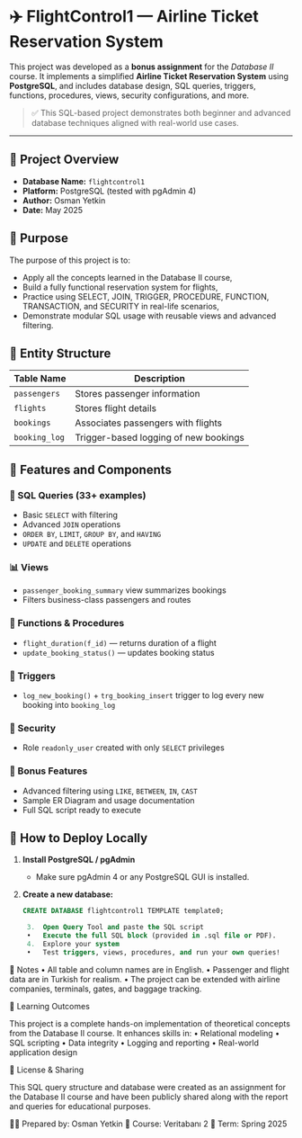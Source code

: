 # ✈️ FlightControl1 — Airline Ticket Reservation System

This project was developed as a **bonus assignment** for the _Database II_ course. It implements a simplified **Airline Ticket Reservation System** using **PostgreSQL**, and includes database design, SQL queries, triggers, functions, procedures, views, security configurations, and more.

> ✅ This SQL-based project demonstrates both beginner and advanced database techniques aligned with real-world use cases.

---

## 📁 Project Overview

- **Database Name:** `flightcontrol1`
- **Platform:** PostgreSQL (tested with pgAdmin 4)
- **Author:** Osman Yetkin 
- **Date:** May 2025



## 🎯 Purpose

The purpose of this project is to:
- Apply all the concepts learned in the Database II course,
- Build a fully functional reservation system for flights,
- Practice using SELECT, JOIN, TRIGGER, PROCEDURE, FUNCTION, TRANSACTION, and SECURITY in real-life scenarios,
- Demonstrate modular SQL usage with reusable views and advanced filtering.



## 🧱 Entity Structure

| Table Name      | Description                              |
|-----------------|------------------------------------------|
| `passengers`    | Stores passenger information             |
| `flights`       | Stores flight details                    |
| `bookings`      | Associates passengers with flights       |
| `booking_log`   | Trigger-based logging of new bookings    |



## 📌 Features and Components

### 🔎 SQL Queries (33+ examples)
- Basic `SELECT` with filtering
- Advanced `JOIN` operations
- `ORDER BY`, `LIMIT`, `GROUP BY`, and `HAVING`
- `UPDATE` and `DELETE` operations

### 📊 Views
- `passenger_booking_summary` view summarizes bookings
- Filters business-class passengers and routes

### 🔁 Functions & Procedures
- `flight_duration(f_id)` — returns duration of a flight
- `update_booking_status()` — updates booking status

### 🔔 Triggers
- `log_new_booking()` + `trg_booking_insert` trigger to log every new booking into `booking_log`

### 🔐 Security
- Role `readonly_user` created with only `SELECT` privileges

### 🎁 Bonus Features
- Advanced filtering using `LIKE`, `BETWEEN`, `IN`, `CAST`
- Sample ER Diagram and usage documentation
- Full SQL script ready to execute


## 🚀 How to Deploy Locally

1. **Install PostgreSQL / pgAdmin**
   - Make sure pgAdmin 4 or any PostgreSQL GUI is installed.

2. **Create a new database:**
   ```sql
   CREATE DATABASE flightcontrol1 TEMPLATE template0;

	3.	Open Query Tool and paste the SQL script
	•	Execute the full SQL block (provided in .sql file or PDF).
	4.	Explore your system
	•	Test triggers, views, procedures, and run your own queries!


📝 Notes
	•	All table and column names are in English.
	•	Passenger and flight data are in Turkish for realism.
	•	The project can be extended with airline companies, terminals, gates, and baggage tracking.


🧠 Learning Outcomes

This project is a complete hands-on implementation of theoretical concepts from the Database II course. It enhances skills in:
	•	Relational modeling
	•	SQL scripting
	•	Data integrity
	•	Logging and reporting
	•	Real-world application design


📄 License & Sharing

This SQL query structure and database were created as an assignment for the Database II course and have been publicly shared along with the report and queries for educational purposes.


🧑‍🎓 Prepared by: Osman Yetkin
📘 Course: Veritabanı 2
📆 Term: Spring 2025

